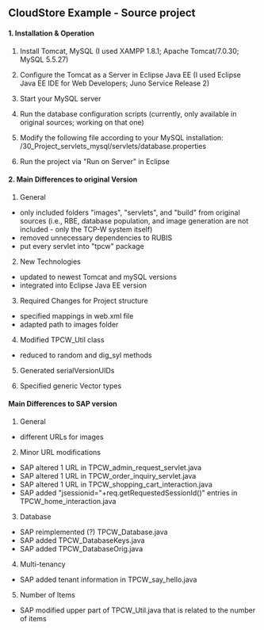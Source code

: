 CloudStore Example - Source project
------------------------------------------------------

#### 1. Installation & Operation

1) Install Tomcat, MySQL
   (I used XAMPP 1.8.1; Apache Tomcat/7.0.30; MySQL 5.5.27)
   
2) Configure the Tomcat as a Server in Eclipse Java EE
   (I used Eclipse Java EE IDE for Web Developers; Juno Service Release 2)
   
3) Start your MySQL server

4) Run the database configuration scripts (currently, only available in original sources; working on that one)

5) Modify the following file according to your MySQL installation:
   /30_Project_servlets_mysql/servlets/database.properties
   
6) Run the project via "Run on Server" in Eclipse


#### 2. Main Differences to original Version

1) General
- only included folders "images", "servlets", and "build" from original sources
  (i.e., RBE, database population, and image generation are not included - only the TCP-W system itself)
- removed unnecessary dependencies to RUBIS
- put every servlet into "tpcw" package

2) New Technologies
- updated to newest Tomcat and mySQL versions
- integrated into Eclipse Java EE version

3) Required Changes for Project structure
- specified mappings in web.xml file
- adapted path to images folder

4) Modified TPCW_Util class
- reduced to random and dig_syl methods

5) Generated serialVersionUIDs

6) Specified generic Vector types

#### Main Differences to SAP version

1) General
- different URLs for images

2) Minor URL modifications
- SAP altered 1 URL in TPCW_admin_request_servlet.java
- SAP altered 1 URL in TPCW_order_inquiry_servlet.java
- SAP altered 1 URL in TPCW_shopping_cart_interaction.java
- SAP added "jsessionid="+req.getRequestedSessionId()" entries in TPCW_home_interaction.java

3) Database
- SAP reimplemented (?) TPCW_Database.java
- SAP added TPCW_DatabaseKeys.java
- SAP added TPCW_DatabaseOrig.java

4) Multi-tenancy
- SAP added tenant information in TPCW_say_hello.java

5) Number of Items
- SAP modified upper part of TPCW_Util.java that is related to the number of items